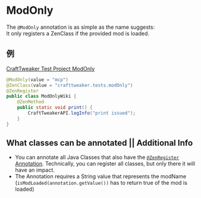 # ModOnly

The `@ModOnly` annotation is as simple as the name suggests:  
It only registers a ZenClass if the provided mod is loaded.

## 例

[CraftTweaker Test Project ModOnly](https://github.com/jaredlll08/CraftTweaker/tree/1.12/CraftTweaker2-MC1120-Tests/src/main/java/crafttweaker/tests/wiki/ModOnlyWiki.java)

```java
@ModOnly(value = "mcp")
@ZenClass(value = "crafttweaker.tests.modOnly")
@ZenRegister
public class ModOnlyWiki {
    @ZenMethod
    public static void print() {
        CraftTweakerAPI.logInfo("print issued");
    }
}
```

## What classes can be annotated || Additional Info

- You can annotate all Java Classes that also have the [`@ZenRegister` Annotation](/Dev_Area/ZenAnnotations/Annotation_ZenRegister/). Technically, you can register all classes, but only there it will have an impact.
- The Annotation requires a String value that represents the modName (`isModLoaded(annotation.getValue())` has to return true of the mod is loaded)